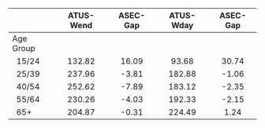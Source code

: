 
|                      |    ATUS-Wend |     ASEC-Gap |    ATUS-Wday |     ASEC-Gap |
| -------------------- | :----------: | :----------: | :----------: | :----------: |
| Age Group            |              |              |              |              |
| &nbsp;&nbsp;15/24    |       132.82 |        16.09 |        93.68 |        30.74 |
| &nbsp;&nbsp;25/39    |       237.96 |        -3.81 |       182.88 |        -1.06 |
| &nbsp;&nbsp;40/54    |       252.62 |        -7.89 |       183.12 |        -2.35 |
| &nbsp;&nbsp;55/64    |       230.26 |        -4.03 |       192.33 |        -2.15 |
| &nbsp;&nbsp;65+      |       204.87 |        -0.31 |       224.49 |         1.24 |

